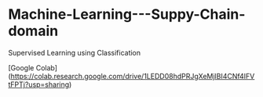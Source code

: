 # Machine-Learning---Suppy-Chain-domain
Supervised Learning using Classification 

[Google Colab] (https://colab.research.google.com/drive/1LEDD08hdPRJgXeMjlBI4CNf4IFVtFPTj?usp=sharing)


